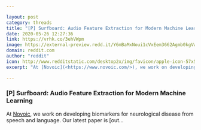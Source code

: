 ```yaml
---

layout: post
category: threads
title: "[P] Surfboard: Audio Feature Extraction for Modern Machine Learning"
date: 2020-05-26 12:27:36
link: https://vrhk.co/3ehVWpm
image: https://external-preview.redd.it/Y6mBaMxNoui1cVxEem3662Agmb0kgVwJQDDTFkUGSqw.jpg?width=1200&height=628.272251309&auto=webp&crop=1200:628.272251309,smart&s=df1460e7f3316aecbb42936a1173d8145e4d5598
domain: reddit.com
author: "reddit"
icon: http://www.redditstatic.com/desktop2x/img/favicon/apple-icon-57x57.png
excerpt: "At [Novoic](<https://www.novoic.com/>), we work on developing biomarkers for neurological disease from speech and language. Our latest paper is [out..."

---
```


### [P] Surfboard: Audio Feature Extraction for Modern Machine Learning

At [Novoic](<https://www.novoic.com/>), we work on developing biomarkers for neurological disease from speech and language. Our latest paper is [out...